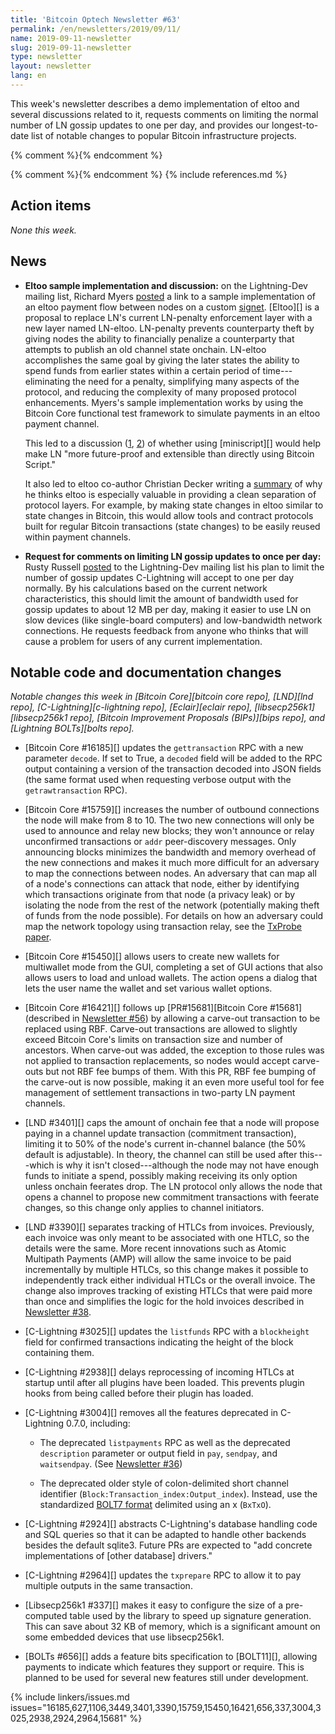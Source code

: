 ```yaml
---
title: 'Bitcoin Optech Newsletter #63'
permalink: /en/newsletters/2019/09/11/
name: 2019-09-11-newsletter
slug: 2019-09-11-newsletter
type: newsletter
layout: newsletter
lang: en
---
```

This week's newsletter describes a demo implementation of eltoo and
several discussions related to it, requests comments on limiting the
normal number of LN gossip updates to one per day, and provides our
longest-to-date list of notable changes to popular Bitcoin
infrastructure projects.

{% comment %}<!-- evidence for being "longest-ever":
    find _posts/en/newsletters/ -type f | while read file ; do echo -n "$file "; sed -n '/^## Notable code/,${/^## [^\(Notable\)]/Q; /linkers\/issues.md/Q; p}' $file | wc -l ; done | sort -n -k2 | tail
-->{% endcomment %}

{% comment %}<!-- include references.md below the fold but above any Jekyll/Liquid variables-->{% endcomment %}
{% include references.md %}

## Action items

*None this week.*

## News

- **Eltoo sample implementation and discussion:** on the
 Lightning-Dev mailing list, Richard Myers [posted][eltoo sample] a link
 to a sample implementation of an eltoo payment flow between nodes on a
 custom [signet][].  [Eltoo][] is a proposal to replace LN's current
 LN-penalty enforcement layer with a new layer named LN-eltoo.
 LN-penalty prevents counterparty theft by giving nodes the ability to
 financially penalize a counterparty that attempts to publish an old
 channel state onchain.  LN-eltoo accomplishes the same goal by giving the
 later states the ability to spend funds from earlier states within a
 certain period of time---eliminating the need for a penalty, simplifying
 many aspects of the protocol, and reducing
 the complexity of many proposed protocol enhancements.  Myers's sample
 implementation works by using the Bitcoin Core functional test
 framework to simulate payments in an eltoo payment channel.

    This led to a discussion ([1][eltoo ms 1], [2][eltoo ms 2]) of
    whether using [miniscript][] would help make LN "more future-proof
    and extensible than directly using Bitcoin Script."

    It also led to eltoo co-author Christian Decker writing a
    [summary][eltoo summary] of why he thinks eltoo is especially
    valuable in providing a clean separation of protocol layers.  For
    example, by making state changes in eltoo similar to state changes
    in Bitcoin, this would allow tools and contract protocols built for
    regular Bitcoin transactions (state changes) to be easily reused
    within payment channels.

- **Request for comments on limiting LN gossip updates to once per day:**
  Rusty Russell [posted][less gossip] to the Lightning-Dev
  mailing list his plan to limit the number of gossip updates
  C-Lightning will accept to one per day normally.  By his calculations
  based on the current network characteristics, this should limit the
  amount of bandwidth used for gossip updates to about 12 MB per day,
  making it easier to use LN on slow devices (like single-board
  computers) and low-bandwidth network connections.  He requests
  feedback from anyone who thinks that will cause a problem for users of
  any current implementation.

## Notable code and documentation changes

*Notable changes this week in [Bitcoin Core][bitcoin core repo],
[LND][lnd repo], [C-Lightning][c-lightning repo], [Eclair][eclair repo],
[libsecp256k1][libsecp256k1 repo], [Bitcoin Improvement Proposals
(BIPs)][bips repo], and [Lightning BOLTs][bolts repo].*

- [Bitcoin Core #16185][] updates the `gettransaction` RPC with a new parameter
  `decode`.  If set to True, a `decoded` field will be added to the RPC
  output containing a version of the transaction decoded into JSON fields
  (the same format used when requesting verbose output with the
  `getrawtransaction` RPC).

- [Bitcoin Core #15759][] increases the number of outbound connections
  the node will make from 8 to 10.  The two new connections will only be
  used to announce and relay new blocks; they won't announce or relay
  unconfirmed transactions or `addr` peer-discovery messages.  Only
  announcing blocks minimizes the bandwidth and memory overhead of the
  new connections and makes it much more difficult for an adversary to map
  the connections between nodes. An adversary that can map all of a node's
  connections can attack that node, either by identifying which transactions
  originate from that node (a privacy leak) or by isolating the node from
  the rest of the network (potentially making theft of funds from the node
  possible). For details on how an adversary could map the network topology
  using transaction relay, see the [TxProbe paper][].

- [Bitcoin Core #15450][] allows users to create new wallets for
  multiwallet mode from the GUI, completing a set of GUI actions that
  also allows users to load and unload wallets.  The action opens a
  dialog that lets the user name the wallet and set various wallet
  options.

- [Bitcoin Core #16421][] follows up [PR#15681][Bitcoin Core #15681]
  (described in [Newsletter #56][carve-out]) by allowing a carve-out
  transaction to be replaced using RBF.  Carve-out transactions are
  allowed to slightly exceed Bitcoin Core's limits on transaction size
  and number of ancestors.  When carve-out was added, the exception to
  those rules was not applied to transaction replacements, so nodes
  would accept carve-outs but not RBF fee bumps of them.  With this PR,
  RBF fee bumping of the carve-out is now possible, making it an even
  more useful tool for fee management of settlement transactions in
  two-party LN payment channels.

- [LND #3401][] caps the amount of onchain fee that a node will propose
  paying in a channel update transaction (commitment transaction),
  limiting it to 50% of the node's current in-channel balance (the 50%
  default is adjustable).  In theory, the channel can still be used
  after this---which is why it isn't closed---although the node may not
  have enough funds to initiate a spend, possibly making receiving its
  only option unless onchain feerates drop.
  The LN protocol only allows the node that opens a channel to propose new
  commitment transactions with feerate changes, so this change only
  applies to channel initiators.

- [LND #3390][] separates tracking of HTLCs from invoices.  Previously,
  each invoice was only meant to be associated with one HTLC, so the
  details were the same.  More recent innovations such as Atomic
  Multipath Payments (AMP) will allow the same invoice to be paid
  incrementally by multiple HTLCs, so this change makes it possible to
  independently track either individual HTLCs or the overall invoice.
  The change also improves tracking of existing HTLCs that were paid
  more than once and simplifies the logic for the hold invoices
  described in [Newsletter #38][lnd hold invoices].

- [C-Lightning #3025][] updates the `listfunds` RPC with a `blockheight`
  field for confirmed transactions indicating the height of the block
  containing them.

- [C-Lightning #2938][] delays reprocessing of incoming HTLCs at
  startup until after all plugins have been loaded.  This prevents
  plugin hooks from being called before their plugin has loaded.

- [C-Lightning #3004][] removes all the features deprecated in
  C-Lightning 0.7.0, including:

    - The deprecated `listpayments` RPC as well as the deprecated
      `description` parameter or output field in `pay`, `sendpay`, and
      `waitsendpay`.  (See [Newsletter #36][listpayments deprecated])

    - The deprecated older style of colon-delimited short channel
      identifier (`Block:Transaction_index:Output_index`).  Instead, use
      the standardized [BOLT7 format][] delimited using an x
      (`BxTxO`).

- [C-Lightning #2924][] abstracts C-Lightning's database handling code
  and SQL queries so that it can be adapted to handle other backends
  besides the default sqlite3.  Future PRs are expected to "add concrete
  implementations of [other database] drivers."

- [C-Lightning #2964][] updates the `txprepare` RPC to allow it to pay
  multiple outputs in the same transaction.

- [Libsecp256k1 #337][] makes it easy to configure the size of a
  pre-computed table used by the library to speed up signature
  generation.  This can save about 32 KB of memory, which is a
  significant amount on some embedded devices that use libsecp256k1.

- [BOLTs #656][] adds a feature bits specification to [BOLT11][],
  allowing payments to indicate which features they support or require.
  This is planned to be used for several new features still under
  development.

{% include linkers/issues.md issues="16185,627,1106,3449,3401,3390,15759,15450,16421,656,337,3004,3025,2938,2924,2964,15681" %}

[bolt7 format]: https://github.com/lightningnetwork/lightning-rfc/blob/master/07-routing-gossip.md#definition-of-short_channel_id
[lnd hold invoices]: /en/newsletters/2019/03/19/#lnd-2022
[listpayments deprecated]: /en/newsletters/2019/03/05/#c-lightning-2382
[carve-out]: /en/newsletters/2019/07/24/#bitcoin-core-15681
[eltoo sample]: https://lists.linuxfoundation.org/pipermail/lightning-dev/2019-September/002131.html
[eltoo ms 1]: https://lists.linuxfoundation.org/pipermail/lightning-dev/2019-September/002132.html
[eltoo ms 2]: https://lists.linuxfoundation.org/pipermail/lightning-dev/2019-September/002135.html
[eltoo summary]: https://lists.linuxfoundation.org/pipermail/lightning-dev/2019-September/002136.html
[signet]: https://en.bitcoin.it/wiki/Signet
[less gossip]: https://lists.linuxfoundation.org/pipermail/lightning-dev/2019-September/002134.html
[txprobe paper]: https://arxiv.org/pdf/1812.00942.pdf
